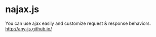 # najax.js
You can use ajax easily and customize request &amp; response behaviors. http://any-js.github.io/
